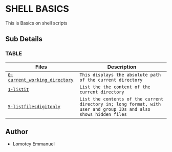 # SHELL BASICS

This is Basics on shell scripts

## Sub Details



### TABLE
| Files           | Description          |
| --------------- |----------------------|
| [`0-current_working_directory`](./0-current_working_directory) | `This displays the absolute path of the current directory` |
| [`1-listit`](./1-listit) | `List the the content of the current directory` |
| [`5-listfilesdigitonly`](./5-listfilesdigitonly) | `List the contents of the current directory in; long format, with user and group IDs and also shows hidden files` |


## Author
* Lomotey Emmanuel
